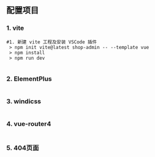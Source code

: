 ## 配置项目

### 1. vite

```shell
#1. 新建 vite 工程及安装 VSCode 插件 
 > npm init vite@latest shop-admin -- --template vue 
 > npm install
 > npm run dev
 
```

### 2. ElementPlus

```
```

### 3. windicss

```

```

### 4. vue-router4

```
```

### 5. 404页面

```
```


